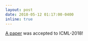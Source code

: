 ```yaml
---
layout: post
date: 2018-05-12 01:17:00-0400
inline: true
---
```


[A paper](http://proceedings.mlr.press/v80/lee18a/lee18a.pdf) was accepted to ICML-2018!
